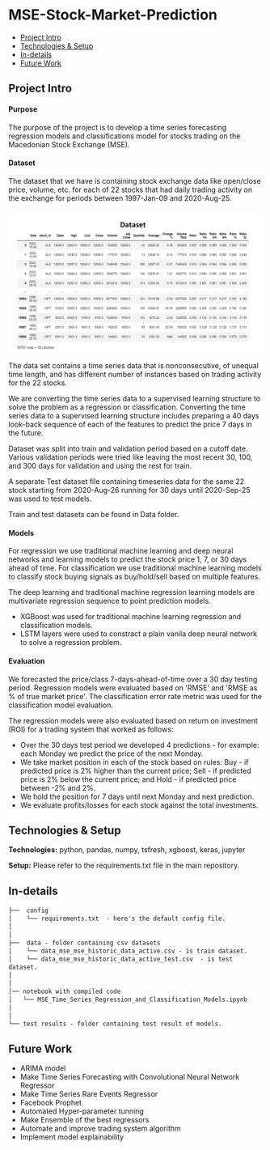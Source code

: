 # MSE-Stock-Market-Prediction
* [Project Intro](#project-intro)
* [Technologies & Setup](#technologies-&-setup)
* [In-details](#in-details)
* [Future Work](#future-work)


## Project Intro

#### Purpose
The purpose of the project is to develop a time series forecasting regression models and classifications model for stocks trading on the Macedonian Stock Exchange (MSE).

#### Dataset
The dataset that we have is containing stock exchange data like open/close price, volume, etc. for each of 22 stocks that had daily trading activity on the exchange for periods between 1997-Jan-09 and 2020-Aug-25. 

![image](https://github.com/FilipAngelov/MSE-Time-Series-Forecasting-Stock-Market/blob/master/data/dataset.png)

The data set contains a time series data that is nonconsecutive, of unequal time length, and has different number of instances based on trading activity for the 22 stocks.

We are converting the time series data to a supervised learning structure to solve the problem as a regression or classification. 
Converting the time series data to a supervised learning structure includes preparing a 40 days look-back sequence of each of the features to predict the price 7 days in the future. 

Dataset was split into train and validation period based on a cutoff date. Various validation periods were tried like leaving the most recent 30, 100, and 300 days for validation and using the rest for train.

A separate Test dataset file containing timeseries data for the same 22 stock starting from 2020-Aug-26 running for 30 days until 2020-Sep-25 was used to test models. 

Train and test datasets can be found in Data folder.

#### Models
For regression we use traditional machine learning and deep neural networks and learning models to predict the stock price 1, 7, or 30 days ahead of time. For classification we use traditional machine learning models to classify stock buying signals as buy/hold/sell based on multiple features.

The deep learning and traditional machine regression learning models are multivariate regression sequence to point prediction models. 
* XGBoost was used for traditional machine learning regression and classification models.
* LSTM layers were used to constract a plain vanila deep neural network to solve a regression problem.

#### Evaluation
We forecasted the price/class 7-days-ahead-of-time over a 30 day testing period. 
Regression models were evaluated based on 'RMSE' and 'RMSE as % of true market price'. The classification error rate metric was used for the classification model evaluation. 

The regression models were also evaluated based on return on investment (ROI) for a trading system that worked as follows:
* Over the 30 days test period we developed 4 predictions - for example: each Monday we predict the price of the next Monday.
* We take market position in each of the stock based on rules: Buy - if predicted price is 2% higher than the current price; Sell - if predicted price is 2% below the current price; and Hold - if predicted price between -2% and 2%.
* We hold the position for 7 days until next Monday and next prediction.
* We evaluate profits/losses for each stock against the total investments.


## Technologies & Setup
**Technologies:**
python, pandas, numpy, tsfresh, xgboost, keras, jupyter

**Setup:**
Please refer to the requirements.txt file in the main repository.


## In-details
```
├──  config
│    └── requirements.txt  - here's the default config file.
│
│
├──  data - folder containing csv datasets 
│    └── data_mse_mse_historic_data_active.csv - is train dataset.
│    └── data_mse_mse_historic_data_active_test.csv  - is test dataset.
│
│
│── notebook with compiled code
│   └── MSE_Time_Series_Regression_and_Classification_Models.ipynb
│
│
└── test results - folder containing test result of models.

```

## Future Work
* ARIMA model
* Make Time Series Forecasting with Convolutional Neural Network Regressor
* Make Time Series Rare Events Regressor
* Facebook Prophet
* Automated Hyper-parameter tunning
* Make Ensemble of the best regressors
* Automate and improve trading system algorithm 
* Implement model explainability
